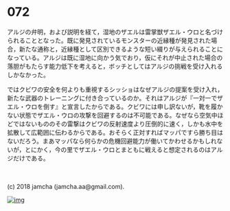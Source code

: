 # 072

アルジの弁明，および説明を経て，湿地のザエルは雷掌獣ザエル・ウロと名づけられることとなった。既に発見されているモンスターの近縁種が発見された場合，新たな通称と，近縁種として区別できるような短い綴りが与えられることになっている。アルジは既に湿地に向かう気でおり，仮にそれが中止された場合の落胆がもたらす能力低下を考えると，ボッチとしてはアルジの挑戦を受け入れるしかなかった。  

ではクビワの安全を何よりも重視するシッショはなぜアルジの提案を受け入れ，新たな武器のトレーニングに付き合っているのか。それはアルジが『一対一でザエル・ウロを倒す』と宣言したからである。クビワには申し訳ないが，靴を履かない状態でザエル・ウロの攻撃を回避するのは不可能である。なぜなら空気中ほどではないもののその雷撃はクビワの反射速度より圧倒的に速く，しかも水中を拡散して広範囲に伝わるからである。おそらく正対すればマッパですら勝ち目はないだろう。まあマッパなら何らかの危機回避能力が働いてかわせるかもしれないが，とにかく，今の里でザエル・ウロとまともに戦えると想定されるのはアルジだけである。  

<br>  
<br>  
(c) 2018 jamcha (jamcha.aa@gmail.com).  

[![img](http://i.creativecommons.org/l/by-nc-sa/4.0/88x31.png)](http://creativecommons.org/licenses/by-nc-sa/4.0/deed)